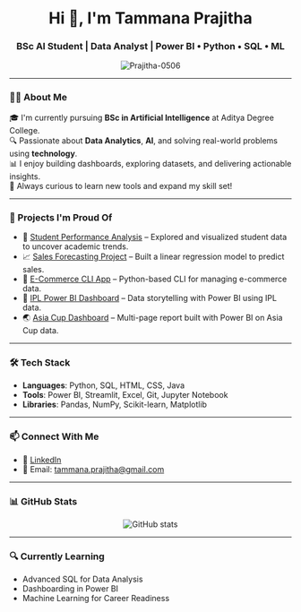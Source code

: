 <h1 align="center">Hi 👋, I'm Tammana Prajitha</h1>
<h3 align="center">BSc AI Student | Data Analyst | Power BI • Python • SQL • ML</h3>

<p align="center">
  <img src="https://komarev.com/ghpvc/?username=Prajitha-0506&label=Profile%20views&color=0e75b6&style=flat" alt="Prajitha-0506" />
</p>

---

### 👩‍💻 About Me

🎓 I'm currently pursuing **BSc in Artificial Intelligence** at Aditya Degree College.  
🔍 Passionate about **Data Analytics**, **AI**, and solving real-world problems using **technology**.  
📊 I enjoy building dashboards, exploring datasets, and delivering actionable insights.  
🧠 Always curious to learn new tools and expand my skill set!

---

### 💼 Projects I'm Proud Of

- 🔎 [Student Performance Analysis](https://github.com/Prajitha-0506/Student-performance-analysis) – Explored and visualized student data to uncover academic trends.
- 📈 [Sales Forecasting Project](https://github.com/Prajitha-0506/Sales_forecasting) – Built a linear regression model to predict sales.
- 🛒 [E-Commerce CLI App](https://github.com/Prajitha-0506/E-commerce-cli) – Python-based CLI for managing e-commerce data.
- 🏏 [IPL Power BI Dashboard](https://github.com/Prajitha-0506/ipl-powerbi-dashboard) – Data storytelling with Power BI using IPL data.
- 🌏 [Asia Cup Dashboard](https://github.com/Prajitha-0506/AsiaCupAnalysis-PowerBI) – Multi-page report built with Power BI on Asia Cup data.

---

### 🛠️ Tech Stack

- **Languages**: Python, SQL, HTML, CSS, Java
- **Tools**: Power BI, Streamlit, Excel, Git, Jupyter Notebook
- **Libraries**: Pandas, NumPy, Scikit-learn, Matplotlib

---

### 📫 Connect With Me

- 💼 [LinkedIn](https://www.linkedin.com/in/tammana-prajitha)
- 📧 Email: tammana.prajitha@gmail.com

---

### 📊 GitHub Stats

<p align="center">
  <img src="https://github-readme-stats.vercel.app/api?username=Prajitha-0506&show_icons=true&theme=radical" alt="GitHub stats" />
</p>

---

### 🔍 Currently Learning

- Advanced SQL for Data Analysis  
- Dashboarding in Power BI  
- Machine Learning for Career Readiness  
